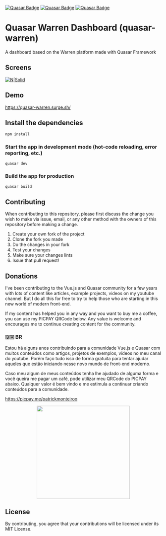[![Quasar Badge](https://img.shields.io/badge/Framework-Quasar-blue)](https://quasar.dev)
[![Quasar Badge](https://img.shields.io/github/forks/patrickmonteiro/quasar-warren?style=social)](https://quasar.dev)
[![Quasar Badge](https://img.shields.io/github/stars/patrickmonteiro/quasar-warren?style=social)](https://quasar.dev)
# Quasar Warren Dashboard (quasar-warren)

A dashboard based on the Warren platform made with Quasar Framework

## Screens

[![N|Solid](https://github.com/patrickmonteiro/quasar-warren/blob/master/docs/telas.gif?raw=true)](https://quasar-warren.surge.sh/)


## Demo

https://quasar-warren.surge.sh/

## Install the dependencies
```bash
npm install
```

### Start the app in development mode (hot-code reloading, error reporting, etc.)
```bash
quasar dev
```

### Build the app for production
```bash
quasar build
```

## Contributing

When contributing to this repository, please first discuss the change you wish to make via issue, email, or any other method with the owners of this repository before making a change.

1. Create your own fork of the project
2. Clone the fork you made
3. Do the changes in your fork
4. Test your changes
5. Make sure your changes lints
6. Issue that pull request!

## Donations

I've been contributing to the Vue.js and Quasar community for a few years with lots of content like articles, example projects, videos on my youtube channel. But I do all this for free to try to help those who are starting in this new world of modern front-end.

If my content has helped you in any way and you want to buy me a coffee, you can use my PICPAY QRCode below. Any value is welcome and encourages me to continue creating content for the community.


### 🇧🇷 **BR**

 Estou há alguns anos contribuindo para a comunidade Vue.js e Quasar com muitos conteúdos como artigos, projetos de exemplos, vídeos no meu canal do youtube. Porém faço tudo isso de forma gratuita para tentar ajudar aqueles que estão iniciando nesse novo mundo de front-end moderno.

Caso meu algum de meus conteúdos tenha lhe ajudado de alguma forma e você queira me pagar um café, pode utilizar meu QRCode do PICPAY abaixo. Qualquer valor é bem vindo e me estimula a continuar criando conteúdos para a comunidade.

 https://picpay.me/patrickmonteiroo

<div style="text-align: center;">
 <img src="https://github.com/patrickmonteiro/patrickmonteiro/blob/main/assets/picpay.jpg?raw=true" width="300px">
</div>



## License

By contributing, you agree that your contributions will be licensed under its MIT License.

